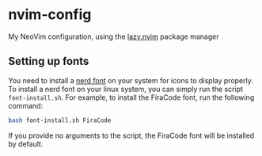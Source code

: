 # nvim-config
My NeoVim configuration, using the [lazy.nvim](https://github.com/folke/lazy.nvim) package manager

## Setting up fonts
You need to install a [nerd font](https://github.com/ryanoasis/nerd-fonts) on your system for icons to display properly. To install a nerd font on your linux system, you can simply run the script `font-install.sh`. For example, to install the FiraCode font, run the following command:
```bash
bash font-install.sh FiraCode
```
If you provide no arguments to the script, the FiraCode font will be installed by default.
